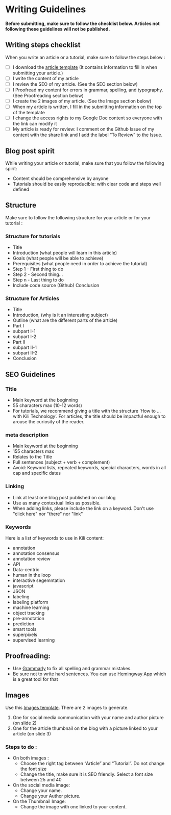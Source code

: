 # Writing Guidelines

**Before submitting, make sure to follow the checklist below. Articles not following these guidelines will not be published.**

## Writing steps checklist

When you write an article or a tutorial, make sure to follow the steps below :

- [ ] I download the [article template](https://docs.google.com/document/d/1fbD3m1kF74Bq4YK7hrlVKcSB_Wmll4eqcPqEsO3t6vc/edit#heading=h.28asgmypcla6) (It contains information to fill in when submitting your article.)
- [ ] I write the content of my article
- [ ] I review the SEO of my article. (See the SEO section below)
- [ ] I Proofread my content for errors in grammar, spelling, and typography. (See Proofreading section below)
- [ ] I create the 2 images of my article. (See the Image section below)
- [ ] When my article is written, I fill in the submitting information on the top of the template
- [ ] I change the access rights to my Google Doc content so everyone with the link can modify it
- [ ] My article is ready for review: I comment on the Github Issue of my content with the share link and I add the label “To Review” to the Issue.

## Blog post spirit

While writing your article or tutorial, make sure that you follow the following spirit:

- Content should be comprehensive by anyone
- Tutorials should be easily reproducible: with clear code and steps well defined

## Structure

Make sure to follow the following structure for your article or for your tutorial :

### Structure for tutorials

- Title
- Introduction (what people will learn in this article)
- Goals (what people will be able to achieve)
- Prerequisites (what people need in order to achieve the tutorial)
- Step 1 - First thing to do
- Step 2 - Second thing...
- Step n - Last thing to do
- Include code source (Github)
  Conclusion

### Structure for Articles

- Title
- Introduction, (why is it an interesting subject)
- Outline (what are the different parts of the article)
- Part I
- subpart I-1
- subpart I-2
- Part II
- subpart II-1
- subpart II-2
- Conclusion

## SEO Guidelines

### Title

- Main keyword at the beginning
- 55 characters max (10-12 words)
- For tutorials, we recommend giving a title with the structure ‘How to … with Kili Technology’. For articles, the title should be impactful enough to arouse the curiosity of the reader.

### meta description

- Main keyword at the beginning
- 155 characters max
- Relates to the Title
- Full sentences (subject + verb + complement)
- Avoid: Keyword lists, repeated keywords, special characters, words in all cap and specific dates

### Linking

- Link at least one blog post published on our blog
- Use as many contextual links as possible.
- When adding links, please include the link on a keyword. Don't use "click here" nor "there" nor "link"

### Keywords

Here is a list of keywords to use in Kili content:

- annotation
- annotation consensus
- annotation review
- API
- Data-centric
- human in the loop
- interactive segemntation
- javascript
- JSON
- labeling
- labeling platform
- machine learning
- object tracking
- pre-annotation
- prediction
- smart tools
- superpixels
- supervised learning

## Proofreading:

- Use [Grammarly](https://app.grammarly.com/) to fix all spelling and grammar mistakes.
- Be sure not to write hard sentences. You can use [Hemingway App](https://hemingwayapp.com) which is a great tool for that

## Images

Use this [Images template](https://docs.google.com/presentation/d/1mahVWFp2weMSgtxS-qqKsOG7VKVSJXiqdImHGxKc__g/edit#slide=id.g103b3183b6a_0_14). There are 2 images to generate.

1. One for social media communication with your name and author picture (on slide 2)
2. One for the article thumbnail on the blog with a picture linked to your article (on slide 3)

### Steps to do :

- On both images :
  - Choose the right tag between “Article” and “Tutorial”. Do not change the font size
  - Change the title, make sure it is SEO friendly. Select a font size between 25 and 40
- On the social media image:
  - Change your name.
  - Change your Author picture.
- On the Thumbnail Image:
  - Change the image with one linked to your content.
